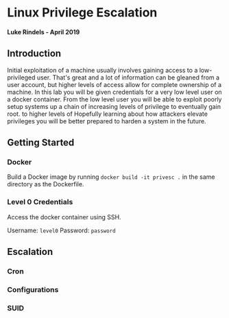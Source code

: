 # Linux Privilege Escalation
#### Luke Rindels - April 2019

## Introduction
Initial exploitation of a machine usually involves gaining access to a
low-privileged user. That's great and a lot of information can be gleaned from
a user account, but higher levels of access allow for complete ownership of a
machine. In this lab you will be given credentials for a very low level user
on a docker container. From the low level user you will be able to exploit
poorly setup systems up a chain of increasing levels of privilege to eventually 
gain root. to higher levels of Hopefully learning about how attackers elevate 
privileges you will be better prepared to harden a system in the future. 

## Getting Started

### Docker
Build a Docker image by running `docker build -it privesc .` in the same directory as the Dockerfile.
 
### Level 0 Credentials
Access the docker container using SSH.

Username: `level0`
Password: `password`

## Escalation

### Cron

### Configurations

### SUID
